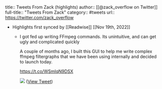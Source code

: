 title:: Tweets From Zack (highlights)
author:: [[@zack_overflow on Twitter]]
full-title:: "Tweets From Zack"
category:: #tweets
url:: https://twitter.com/zack_overflow

- Highlights first synced by [[Readwise]] [[Nov 19th, 2022]]
	- I got fed up writing FFmpeg commands. Its unintuitive, and can get ugly and complicated quickly
	  
	  A couple of months ago, I built this GUI to help me write complex ffmpeg filtergraphs that we have been using internally and decided to launch today.
	  
	  https://t.co/WSmIqN9DSX 
	  
	  ![](https://pbs.twimg.com/media/FgOgzYhWAAEHMgS.jpg) ([View Tweet](https://twitter.com/zack_overflow/status/1586288992680493057))